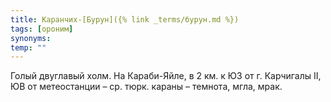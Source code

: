 ```yaml
---
title: Каранчих-[Бурун]({% link _terms/бурун.md %})
tags: [ороним]
synonyms:
temp: ""
---
```


Голый двуглавый холм. На Караби-Яйле, в 2 км. к ЮЗ от г. Карчигалы II, ЮВ от
метеостанции – ср. тюрк. караны – темнота, мгла, мрак.
